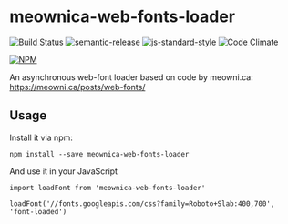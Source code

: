 # meownica-web-fonts-loader

[![Build Status](https://travis-ci.org/ResourcefulHumans/meownica-web-fonts-loader.svg?branch=master)](https://travis-ci.org/ResourcefulHumans/meownica-web-fonts-loader)
[![semantic-release](https://img.shields.io/badge/semver-semantic%20release-e10079.svg)](https://github.com/semantic-release/semantic-release)
[![js-standard-style](https://img.shields.io/badge/code%20style-standard-brightgreen.svg)](http://standardjs.com/)
[![Code Climate](https://codeclimate.com/github/ResourcefulHumans/meownica-web-fonts-loader/badges/gpa.svg)](https://codeclimate.com/github/ResourcefulHumans/meownica-web-fonts-loader)


[![NPM](https://nodei.co/npm/meownica-web-fonts-loader.png?downloads=true&downloadRank=true&stars=true)](https://nodei.co/npm/meownica-web-fonts-loader/)

An asynchronous web-font loader based on code by meowni.ca: https://meowni.ca/posts/web-fonts/

## Usage

Install it via npm:

    npm install --save meownica-web-fonts-loader
    
And use it in your JavaScript

    import loadFont from 'meownica-web-fonts-loader'
    
    loadFont('//fonts.googleapis.com/css?family=Roboto+Slab:400,700', 'font-loaded')
